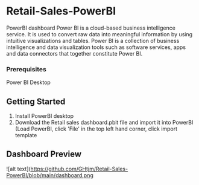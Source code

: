 # Retail-Sales-PowerBI
PowerBI dashboard
Power BI is a cloud-based business intelligence service. It is used to convert raw data into meaningful information by using intuitive visualizations and tables. Power BI is a collection of business intelligence and data visualization tools such as software services, apps and data connectors that together constitute Power BI.

### Prerequisites 
Power BI Desktop

## Getting Started
1. Install PowerBI desktop
2. Download the Retail sales dashboard.pbit file and import it into PowerBI (Load PowerBI, click 'File' in the top left hand corner, click import template

## Dashboard Preview
![alt text](https://github.com/GHtjm/Retail-Sales-PowerBI/blob/main/dashboard.png
